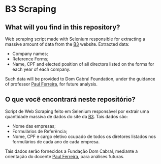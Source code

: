 # B3 Scraping

## What will you find in this repository?

Web scraping script made with Selenium responsible for extracting a massive amount of data from
the [B3](http://www.b3.com.br/pt_br/) website. Extracted data:

* Company names;
* Reference Forms;
* Name, CPF and elected position of all directors listed on the forms for each year of each company.

Such data will be provided to Dom Cabral Foundation, under the guidance of
professor [Paul Ferreira](https://www.fdc.org.br/sobreafdc/professores/paul-ferreira), for future analysis.

## O que você encontrará neste repositório?

Script de Web Scraping feito em Selenium responsável por extrair uma quantidade massiva de dados do site
da [B3](http://www.b3.com.br/pt_br/). Tais dados são:

* Nome das empresas;
* Formulários de Referência;
* Nome, CPF e cargo eletivo ocupado de todos os diretores listados nos formulários de cada ano de cada empresa.

Tais dados serão fornecidos a Fundação Dom Cabral, mediante a orientação do
docente [Paul Ferreira](https://www.fdc.org.br/sobreafdc/professores/paul-ferreira), para análises futuras.
